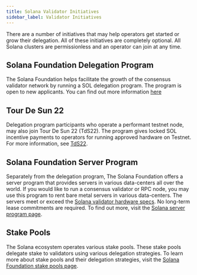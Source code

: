 ```yaml
---
title: Solana Validator Initiatives
sidebar_label: Validator Initiatives
---
```


There are a number of initiatives that may help operators get started or grow their delegation.  All of these initiatives are completely optional.  All Solana clusters are permissionless and an operator can join at any time.


## Solana Foundation Delegation Program

The Solana Foundation helps facilitate the growth of the consensus validator network by running a SOL delegation program. The program is open to new applicants. You can find out more information [here](https://xandeum.org/delegation-program)

## Tour De Sun 22

Delegation program participants who operate a performant testnet node, may also join Tour De Sun 22 (TdS22).  The program gives locked SOL incentive payments to operators for running approved hardware on Testnet. For more information, see [TdS22](https://xandeum.org/tds22).

## Solana Foundation Server Program

Separately from the delegation program, The Solana Foundation offers a server program that provides servers in various data-centers all over the world. If you would like to run a consensus validator or RPC node, you may use this program to rent bare metal servers in various data-centers. The servers meet or exceed the [Solana validator hardware specs](../../running-validator/validator-reqs#hardware-recommendations). No long-term lease commitments are required. To find out more, visit the [Solana server program page](https://xandeum.org/server-program).

## Stake Pools

The Solana ecosystem operates various stake pools.  These stake pools delegate stake to validators using various delegation strategies. To learn more about stake pools and their delegation strategies, visit the [Solana Foundation stake pools page](https://xandeum.org/stake-pools).